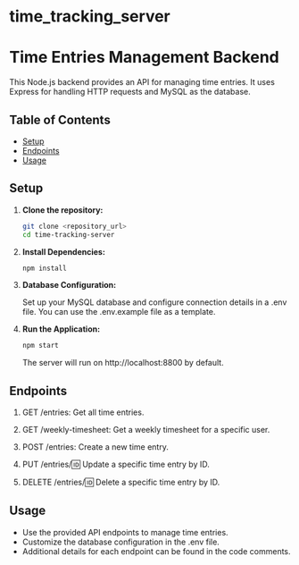# time_tracking_server

# Time Entries Management Backend

This Node.js backend provides an API for managing time entries. It uses Express for handling HTTP requests and MySQL as the database.

## Table of Contents

- [Setup](#setup)
- [Endpoints](#endpoints)
- [Usage](#usage)

## Setup

1. **Clone the repository:**

   ```bash
   git clone <repository_url>
   cd time-tracking-server

   ```

2. **Install Dependencies:**

   ```bash
   npm install

   ```

3. **Database Configuration:**

   Set up your MySQL database and configure connection details in a .env file. You can use the .env.example file as a template.

4. **Run the Application:**

   ```bash
   npm start

   ```

   The server will run on http://localhost:8800 by default.

## Endpoints

1. GET /entries:
   Get all time entries.

2. GET /weekly-timesheet:
   Get a weekly timesheet for a specific user.

3. POST /entries:
   Create a new time entry.

4. PUT /entries/:id:
   Update a specific time entry by ID.

5. DELETE /entries/:id:
   Delete a specific time entry by ID.

## Usage

- Use the provided API endpoints to manage time entries.
- Customize the database configuration in the .env file.
- Additional details for each endpoint can be found in the code comments.
